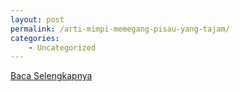 ```yaml
---
layout: post
permalink: /arti-mimpi-memegang-pisau-yang-tajam/
categories:
    - Uncategorized
---
```


[Baca Selengkapnya](/08)